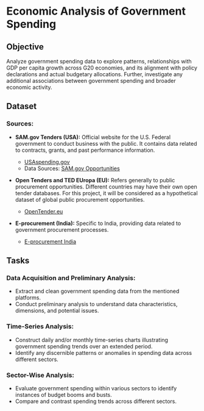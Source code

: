 # Economic Analysis of Government Spending

## Objective
Analyze government spending data to explore patterns, relationships with GDP per capita growth across G20 economies, and its alignment with policy declarations and actual budgetary allocations. Further, investigate any additional associations between government spending and broader economic activity.

## Dataset
### Sources:
- **SAM.gov Tenders (USA):** Official website for the U.S. Federal government to conduct business with the public. It contains data related to contracts, grants, and past performance information.
  - [USAspending.gov](https://www.usaspending.gov/)
  - Data Sources: [SAM.gov Opportunities](https://sam.gov/content/opportunities)

- **Open Tenders and TED EUropa (EU):** Refers generally to public procurement opportunities. Different countries may have their own open tender databases. For this project, it will be considered as a hypothetical dataset of global public procurement opportunities.
  - [OpenTender.eu](https://opentender.eu/all/download)

- **E-procurement (India):** Specific to India, providing data related to government procurement processes.
  - [E-procurement India](Provide_Link_Here)

## Tasks
### Data Acquisition and Preliminary Analysis:
- Extract and clean government spending data from the mentioned platforms.
- Conduct preliminary analysis to understand data characteristics, dimensions, and potential issues.

### Time-Series Analysis:
- Construct daily and/or monthly time-series charts illustrating government spending trends over an extended period.
- Identify any discernible patterns or anomalies in spending data across different sectors.

### Sector-Wise Analysis:
- Evaluate government spending within various sectors to identify instances of budget booms and busts.
- Compare and contrast spending trends across different sectors.
